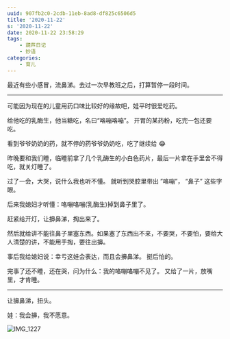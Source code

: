 ```yaml
---
uuid: 907fb2c0-2cdb-11eb-8ad8-df825c6506d5
title: '2020-11-22'
s: '2020-11-22'
date: 2020-11-22 23:58:29
tags:
	- 葫芦日记
	- 妙语
categories:
	- 育儿
---
```




最近有些小感冒，流鼻涕。去过一次早教班之后，打算暂停一段时间。


---



可能因为现在的儿童用药口味比较好的缘故吧，娃平时很爱吃药。

给他吃的乳酶生，他当糖吃，名曰“咯嘣咯嘣”。 开胃的某药粉，吃完一包还要吃。

看到爷爷奶奶的药，就不停的药爷爷奶奶吃，吃了继续给 😂

昨晚要和我们睡，临睡前拿了几个乳酶生的小白色药片，最后一片拿在手里舍不得吃，就关灯睡了。

过了一会，大哭，说什么我也听不懂。 就听到哭腔里带出 ”咯嘣”， “鼻子” 这些字眼。

后来我媳妇才听懂：咯嘣咯嘣(乳酶生)掉到鼻子里了。

赶紧给开灯，让擤鼻涕，掏出来了。

然后就给讲不能往鼻子里塞东西。如果塞了东西出不来，不要哭，不要怕，要给大人清楚的讲，不能用手掏，要往出擤。

事后我给媳妇说：幸亏这娃会表达，而且会擤鼻涕。 挺后怕的。



完事了还不睡，还在哭，问为什么：我的咯嘣咯嘣不见了。 又给了一片，放嘴里，才肯睡。

<!-- more -->	

---



让擤鼻涕，扭头。

娃：我会擤，我不愿意。



![IMG_1227](https://blog-assets.liupei.xin/assets/2020-11-22/IMG_1227.jpg-public)
